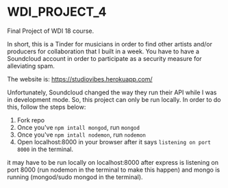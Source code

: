 # WDI_PROJECT_4
Final Project of WDI 18 course.

In short, this is a Tinder for musicians in order to find other artists and/or producers for collaboration that I built in a week. You have to have a Soundcloud account in order to participate as a security measure for alleviating spam. 

The website is: https://studiovibes.herokuapp.com/


Unfortunately, Soundcloud changed the way they run their API while I was in development mode. So, this project can only be run locally. In order to do this, follow the steps below:

1. Fork repo
2. Once you've `npm intall mongod`, run `mongod`
3. Once you've `npm intall nodemon`, run `nodemon`
4. Open localhost:8000 in your browser after it says `listening on port 8000` in the terminal. 


it may have to be run locally on localhost:8000 after express is listening on port 8000 (run nodemon in the terminal to make this happen) and mongo is running (mongod/sudo mongod in the terminal).
